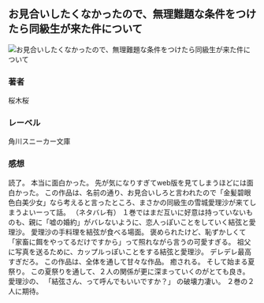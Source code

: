 ## お見合いしたくなかったので、無理難題な条件をつけたら同級生が来た件について
![お見合いしたくなかったので、無理難題な条件をつけたら同級生が来た件について](https://imgur.com/0Tj6E53.png)
### 著者
桜木桜
### レーベル
角川スニーカー文庫
### 感想
読了。
本当に面白かった。
先が気になりすぎてweb版を見てしまうほどには面白かった。
この作品は、名前の通り、お見合いしろと言われたので「金髪碧眼色白美少女」なら考えると言ったところ、まさかの同級生の雪城愛理沙が来てしまうよいーって話。
（ネタバレ有）
１巻ではまだ互いに好意は持っていないものも、親に「嘘の婚約」がバレないように、恋人っぽいことをしていく結弦と愛理沙。
愛理沙の手料理を結弦が食べる場面。
褒められたけど、恥ずかしくて「家畜に餌をやってるだけですから」って照れながら言うの可愛すぎる。
祖父に写真を送るために、カップルっぽいことをする結弦と愛理沙。
デレデレ最高すぎだろ。
この作品は、全体を通して甘々な作品。
癒される。
そして始まる夏祭り。
この夏祭りを通して、２人の関係が更に深まっていくのがとても良き。
愛理沙の、
「結弦さん、って呼んでもいいですか？」
の破壊力凄い。
２巻の２人に期待。